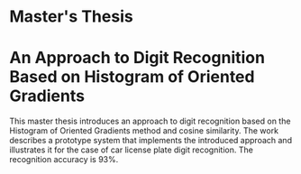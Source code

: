 # Master's Thesis
# An Approach to Digit Recognition Based on Histogram of Oriented Gradients
This master thesis introduces an approach to digit recognition based on the
Histogram of Oriented Gradients method and cosine similarity. The work
describes a prototype system that implements the introduced approach and
illustrates it for the case of car license plate digit recognition. The recognition
accuracy is 93%.
